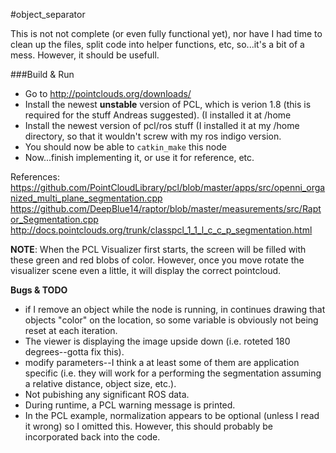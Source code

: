 #object_separator

This is not not complete (or even fully functional yet), nor have I had time to clean up the files, split code into helper functions, etc, so...it's a bit of a mess.  However, it should be usefull.

###Build & Run

- Go to http://pointclouds.org/downloads/
- Install the newest **unstable** version of PCL, which is verion 1.8 (this is required for the stuff Andreas suggested).  (I installed it at /home
- Install the newest version of pcl/ros stuff (I installed it at my /home directory, so that it wouldn't screw with my ros indigo version.
- You should now be able to ```catkin_make``` this node
- Now...finish implementing it, or use it for reference, etc.

References: https://github.com/PointCloudLibrary/pcl/blob/master/apps/src/openni_organized_multi_plane_segmentation.cpp
            https://github.com/DeepBlue14/raptor/blob/master/measurements/src/Raptor_Segmentation.cpp
            http://docs.pointclouds.org/trunk/classpcl_1_1_l_c_c_p_segmentation.html

**NOTE**: When the PCL Visualizer first starts, the screen will be filled with these green and red blobs of color.  However, once you move rotate the visualizer scene even a little, it will display the correct pointcloud.


**Bugs & TODO**
- if I remove an object while the node is running, in continues drawing that objects "color" on the location, so some variable is obviously not being reset at each iteration.
- The viewer is displaying the image upside down (i.e. roteted 180 degrees--gotta fix this).
- modify parameters--I think a at least some of them are application specific (i.e. they will work for a performing the segmentation assuming a relative distance, object size, etc.).
- Not pubishing any significant ROS data.
- During runtime, a PCL warning message is printed.
- In the PCL example, normalization appears to be optional (unless I read it wrong) so I omitted this.  However, this should probably be incorporated back into the code.
 
